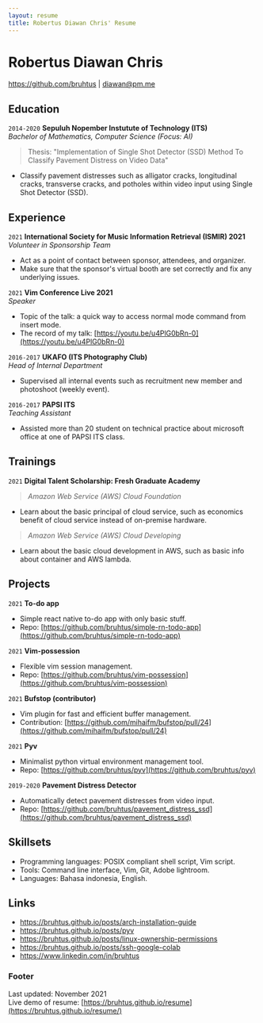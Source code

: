 ```yaml
---
layout: resume
title: Robertus Diawan Chris' Resume
---
```

# Robertus Diawan Chris

<div id="webaddress">
<a href="https://github.com/bruhtus">https://github.com/bruhtus</a>
|
<a href="mailto:diawan@pm.me">diawan@pm.me</a>
</div>

<!-- ## Description -->
<!-- I am a mathematics graduate with experience in POSIX compliant shell scripting, python scripting, and portrait photography who is looking for enthusiastic team that will provide me with challenging and interesting work that I can learn from and contribute to. -->

## Education

`2014-2020`
__Sepuluh Nopember Instutute of Technology (ITS)__ <br>
_Bachelor of Mathematics, Computer Science (Focus: AI)_
> Thesis: "Implementation of Single Shot Detector (SSD) Method To Classify Pavement Distress on Video Data"
- Classify pavement distresses such as alligator cracks, longitudinal cracks, transverse cracks, and potholes within video input using Single Shot Detector (SSD).

## Experience

`2021`
__International Society for Music Information Retrieval (ISMIR) 2021__ <br>
_Volunteer in Sponsorship Team_
- Act as a point of contact between sponsor, attendees, and organizer.
- Make sure that the sponsor's virtual booth are set correctly and fix any underlying issues.

`2021`
__Vim Conference Live 2021__ <br>
_Speaker_
- Topic of the talk: a quick way to access normal mode command from insert mode.
- The record of my talk: [https://youtu.be/u4PlG0bRn-0](https://youtu.be/u4PlG0bRn-0)

`2016-2017`
__UKAFO (ITS Photography Club)__ <br>
_Head of Internal Department_
- Supervised all internal events such as recruitment new member and photoshoot (weekly event).

`2016-2017`
__PAPSI ITS__ <br>
_Teaching Assistant_
- Assisted more than 20 student on technical practice about microsoft office at one of PAPSI ITS class.

## Trainings

`2021`
__Digital Talent Scholarship: Fresh Graduate Academy__ <br>
> _Amazon Web Service (AWS) Cloud Foundation_
- Learn about the basic principal of cloud service, such as economics benefit of cloud service instead of on-premise hardware.

> _Amazon Web Service (AWS) Cloud Developing_
- Learn about the basic cloud development in AWS, such as basic info about container and AWS lambda.

## Projects

`2021`
__To-do app__ <br>
- Simple react native to-do app with only basic stuff.
- Repo: [https://github.com/bruhtus/simple-rn-todo-app](https://github.com/bruhtus/simple-rn-todo-app)

`2021`
__Vim-possession__ <br>
- Flexible vim session management.
- Repo: [https://github.com/bruhtus/vim-possession](https://github.com/bruhtus/vim-possession)

`2021`
__Bufstop (contributor)__ <br>
- Vim plugin for fast and efficient buffer management.
- Contribution: [https://github.com/mihaifm/bufstop/pull/24](https://github.com/mihaifm/bufstop/pull/24)

`2021`
__Pyv__ <br>
- Minimalist python virtual environment management tool.
- Repo: [https://github.com/bruhtus/pyv](https://github.com/bruhtus/pyv)

`2019-2020`
__Pavement Distress Detector__ <br>
- Automatically detect pavement distresses from video input.
- Repo: [https://github.com/bruhtus/pavement_distress_ssd](https://github.com/bruhtus/pavement_distress_ssd)

<!-- ## Areas of expertise

* Machine learning
* Data visualisation
* Computer vision -->

## Skillsets

- Programming languages: POSIX compliant shell script, Vim script.
- Tools: Command line interface, Vim, Git, Adobe lightroom.
- Languages: Bahasa indonesia, English.

## Links

<!-- fa are fontawesome, ai are academicons -->
<!-- - <a href="https://linktr.ee/bruhtus">https://linktr.ee/bruhtus</a><br /> -->
<!-- - <a href="https://github.com/bruhtus">https://github.com/bruhtus</a><br /> -->
<!-- - <i class="fa fa-twitter"></i> <a href="http://twitter.com/diawanchris">twitter.com/diawanchris</a><br /> -->
- <a href="https://bruhtus.github.io/posts/arch-installation-guide/">https://bruhtus.github.io/posts/arch-installation-guide</a><br />
- <a href="https://bruhtus.github.io/posts/pyv/">https://bruhtus.github.io/posts/pyv</a><br />
- <a href="https://bruhtus.github.io/posts/linux-ownership-permissions/">https://bruhtus.github.io/posts/linux-ownership-permissions</a><br />
- <a href="https://bruhtus.github.io/posts/ssh-google-colab/">https://bruhtus.github.io/posts/ssh-google-colab</a><br />
- <a href="https://www.linkedin.com/in/bruhtus/">https://www.linkedin.com/in/bruhtus</a>

### Footer

Last updated: November 2021 <br>
Live demo of resume: [https://bruhtus.github.io/resume](https://bruhtus.github.io/resume/)
